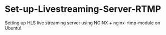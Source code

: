 # Set-up-Livestreaming-Server-RTMP
Setting up HLS live streaming server using NGINX + nginx-rtmp-module on Ubuntu!
